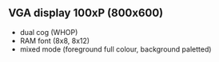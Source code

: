 VGA display 100xP (800x600)
-----------------
 - dual cog (WHOP)
 - RAM font (8x8, 8x12)
 - mixed mode (foreground full colour, background paletted)
